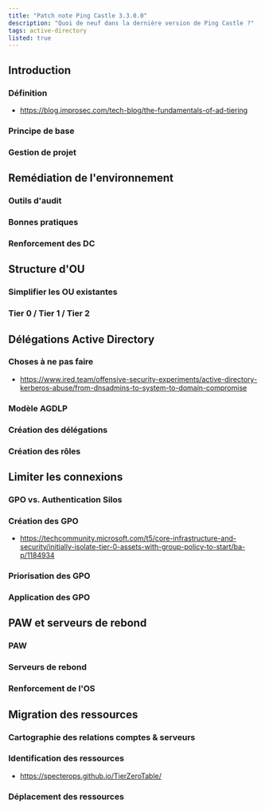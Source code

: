 ```yaml
---
title: "Patch note Ping Castle 3.3.0.0"
description: "Quoi de neuf dans la dernière version de Ping Castle ?"
tags: active-directory
listed: true
---
```


## Introduction

### Définition

- <https://blog.improsec.com/tech-blog/the-fundamentals-of-ad-tiering>

### Principe de base

### Gestion de projet

## Remédiation de l'environnement

### Outils d'audit

### Bonnes pratiques

### Renforcement des DC

## Structure d'OU

### Simplifier les OU existantes

### Tier 0 / Tier 1 / Tier 2

## Délégations Active Directory

### Choses à ne pas faire

- <https://www.ired.team/offensive-security-experiments/active-directory-kerberos-abuse/from-dnsadmins-to-system-to-domain-compromise>

### Modèle AGDLP

### Création des délégations

### Création des rôles

## Limiter les connexions

### GPO vs. Authentication Silos

### Création des GPO

- <https://techcommunity.microsoft.com/t5/core-infrastructure-and-security/initially-isolate-tier-0-assets-with-group-policy-to-start/ba-p/1184934>

### Priorisation des GPO

### Application des GPO

## PAW et serveurs de rebond

### PAW

### Serveurs de rebond

### Renforcement de l'OS

## Migration des ressources

### Cartographie des relations comptes & serveurs

### Identification des ressources 

- <https://specterops.github.io/TierZeroTable/>

### Déplacement des ressources

### 